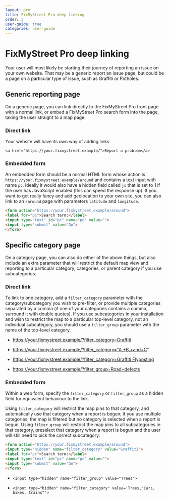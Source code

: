 ```yaml
---
layout: pro
title: FixMyStreet Pro deep linking
order: 3
user-guide: true
categories: user-guide
---
```


# FixMyStreet Pro deep linking

Your user will most likely be starting their journey of reporting an issue on
your own website. That may be a generic report an issue page, but could be a
page on a particular type of issue, such as Graffiti or Potholes.

## Generic reporting page

On a generic page, you can link directly to the FixMyStreet Pro front page with
a normal link, or embed a FixMyStreet Pro search form into the page, taking the
user straight to a map page.

### Direct link

Your website will have its own way of adding links.

`<a href="https://your.fixmystreet.example/">Report a problem</a>`

### Embedded form

An embedded form should be a normal HTML form
whose action is `https://your.fixmystreet.example/around` and contains a text
input with name `pc`. Ideally it would also have a hidden field called `js`
that is set to 1 if the user has JavaScript enabled (this can speed the response up).
If you want to get really fancy and add geolocation to your own site, you can
also link to an `/around` page with parameters `latitude` and `longitude`.

```html
<form action="https://your.fixmystreet.example/around">
<label for="pc">Search term:</label>
<input type="text" id="pc" name="pc" value="">
<input type="submit" value="Go">
</form>
```

## Specific category page

On a category page, you can also do either of the above things, but also
include an extra parameter that will restrict the default map view and
reporting to a particular category, categories, or parent category if you use
subcategories.

### Direct link

To link to one category, add a `filter_category` parameter with the
category/subcategory you wish to pre-filter, or provide multiple categories
separated by a comma (if one of your categories contains a comma, surround it
with double quotes). If you use subcategories in your installation and wish to
restrict the map to a particular top-level category, not an individual
subcategory, you should use a `filter_group` parameter with the name of the
top-level category.

* https://your.fixmystreet.example/?filter_category=Graffiti

* https://your.fixmystreet.example/?filter_category="A,+B,+and+C"

* https://your.fixmystreet.example/?filter_category=Graffiti,Flyposting

* https://your.fixmystreet.example/?filter_group=Road+defects

### Embedded form

Within a web form, specify the `filter_category` or `filter_group` as a hidden
field for equivalent behaviour to the link.

Using `filter_category` will restrict the map pins to that category, and
automatically use that category when a report is begun; if you use multiple
categories, the map is filtered but no category is selected when a report is
begun.  Using `filter_group` will restrict the map pins to all subcategories in
that category, preselect that category when a report is begun and the user will
still need to pick the correct subcategory.

```html
<form action="https://your.fixmystreet.example/around">
<input type="hidden" name="filter_category" value="Graffiti">
<label for="pc">Search term:</label>
<input type="text" id="pc" name="pc" value="">
<input type="submit" value="Go">
</form>
```

* `<input type="hidden" name="filter_group" value="Trees">`

* `<input type="hidden" name="filter_category" value='Trees,"Cars, bikes, trains"'>`
